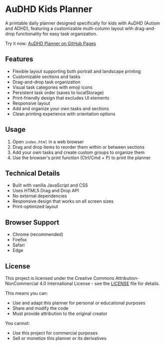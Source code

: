 # AuDHD Kids Planner

A printable daily planner designed specifically for kids with AuDHD (Autism and ADHD), featuring a customizable multi-column layout with drag-and-drop functionality for easy task organization.

Try it now: [AuDHD Planner on GitHub Pages](https://olioskar.github.io/AuDHD-Planner/)

## Features

- Flexible layout supporting both portrait and landscape printing
- Customizable sections and tasks
- Drag-and-drop task organization
- Visual task categories with emoji icons
- Persistent task order (saves to localStorage)
- Print-friendly design that excludes UI elements
- Responsive layout
- Add and organize your own tasks and sections
- Clean printing experience with orientation options

## Usage

1. Open `index.html` in a web browser
2. Drag and drop items to reorder them within or between sections
3. Add your own tasks and create custom groups to organize them
4. Use the browser's print function (Ctrl/Cmd + P) to print the planner

## Technical Details

- Built with vanilla JavaScript and CSS
- Uses HTML5 Drag and Drop API
- No external dependencies
- Responsive design that works on all screen sizes
- Print-optimized layout

## Browser Support

- Chrome (recommended)
- Firefox
- Safari
- Edge

## License

This project is licensed under the Creative Commons Attribution-NonCommercial 4.0 International License - see the [LICENSE](LICENSE) file for details.

This means you can:
- Use and adapt this planner for personal or educational purposes
- Share and modify the code
- Must provide attribution to the original creator

You cannot:
- Use this project for commercial purposes
- Sell or monetize this planner or its derivatives 